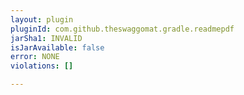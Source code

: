 ```yaml
---
layout: plugin
pluginId: com.github.theswaggomat.gradle.readmepdf
jarSha1: INVALID
isJarAvailable: false
error: NONE
violations: []

---
```

